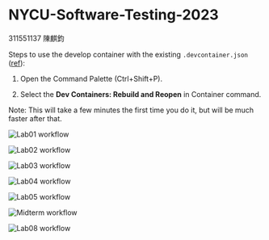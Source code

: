 # NYCU-Software-Testing-2023
311551137 陳麒鈞

Steps to use the develop container with the existing `.devcontainer.json` ([ref](https://www.josephguadagno.net/2022/12/10/getting-started-with-developer-containers)):

1. Open the Command Palette (Ctrl+Shift+P).

2. Select the **Dev Containers: Rebuild and Reopen** in Container command.

Note: This will take a few minutes the first time you do it, but will be much faster after that.


![Lab01 workflow](https://github.com/jason-ntu/311551137-ST-2023/actions/workflows/Lab01-CI.yml/badge.svg)

![Lab02 workflow](https://github.com/jason-ntu/311551137-ST-2023/actions/workflows/Lab02-CI.yml/badge.svg)

![Lab03 workflow](https://github.com/jason-ntu/311551137-ST-2023/actions/workflows/Lab03-CI.yml/badge.svg)

![Lab04 workflow](https://github.com/jason-ntu/311551137-ST-2023/actions/workflows/Lab04-CI.yml/badge.svg)

![Lab05 workflow](https://github.com/jason-ntu/311551137-ST-2023/actions/workflows/Lab05-CI.yml/badge.svg)

![Midterm workflow](https://github.com/jason-ntu/311551137-ST-2023/actions/workflows/Midterm-CI.yml/badge.svg)

![Lab08 workflow](https://github.com/jason-ntu/311551137-ST-2023/actions/workflows/Lab08-CI.yml/badge.svg)